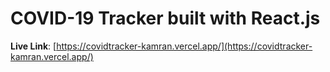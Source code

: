 # COVID-19 Tracker built with React.js

**Live Link**: [https://covidtracker-kamran.vercel.app/](https://covidtracker-kamran.vercel.app/)

